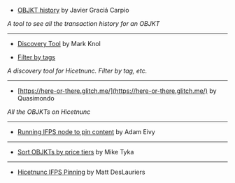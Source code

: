 * [OBJKT history](https://www.hicetnunc.xyz/objkt/25459) by Javier Graciá Carpio

_A tool to see all the transaction history for an OBJKT_

***

* [Discovery Tool](https://projects.stroep.nl/hicetnunc/#discover) by Mark Knol

* [Filter by tags](https://projects.stroep.nl/hicetnunc/#tags)

_A discovery tool for Hicetnunc. Filter by tag, etc._

***

* [https://here-or-there.glitch.me/](https://here-or-there.glitch.me/) by Quasimondo

_All the OBJKTs on Hicetnunc_

***

* [Running IFPS node to pin content](https://twitter.com/antic/status/1374417104489697283?s=20) by Adam Eivy

***
* [Sort OBJKTs by price tiers](https://hicetnunc.miketyka.com) by Mike Tyka

***
* [Hicetnunc IFPS Pinning](https://gist.github.com/mattdesl/47f4ea12ea131eed8401bdacf95a1f47) by Matt DesLauriers

